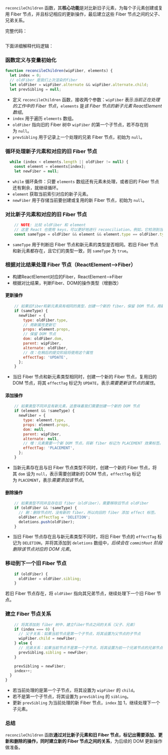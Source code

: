 `reconcileChildren` 函数，其**核心功能**是对比新旧子元素，为每个子元素创建或复用 Fiber 节点，并且标记相应的更新操作，最后建立这些 Fiber 节点之间的父子、兄弟关系。

完整代码：

```js

```


下面详细解释代码逻辑：

### 函数定义与变量初始化

```javascript
function reconcileChildren(wipFiber, elements) {
  let index = 0;
  // oldFiber 是我们上次渲染的fiber
  let oldFiber = wipFiber.alternate && wipFiber.alternate.child;
  let prevSibling = null;
```

- 定义 `reconcileChildren` 函数，接收两个参数：`wipFiber` 表示*当前正在处理的工作中的 Fiber 节点*，`elements` 是*该 Fiber 节点的新子元素 ReactElement 数组*。
- `index` 用于遍历 `elements` 数组。
- `oldFiber` 指向旧的 Fiber 树中 `wipFiber` 的第一个子节点，若不存在则为 `null`。
- `prevSibling` 用于记录上一个处理的兄弟 Fiber 节点，初始为 `null`。

### 循环处理新子元素和对应的旧 Fiber 节点

```javascript
  while (index < elements.length || oldFiber != null) {
    const element = elements[index];
    let newFiber = null;
```

- `while` 循环条件：只要 `elements` 数组还有元素未处理，或者旧的 Fiber 节点还有剩余，就继续循环。
- `element` 获取当前索引对应的新子元素。
- `newFiber` 用于存储当前要创建或复用的新 Fiber 节点，初始为 `null`。

### 对比新子元素和对应的旧 Fiber 节点

```javascript
    // NOTE: 比较 oldFiber 和 element
    // 这里 React 也使用 keys，可以更好地进行 reconciliation。例如，它检测到当子元素在元素数组中位置变化时。
    const sameType = oldFiber && element && element.type == oldFiber.type;
```

- `sameType` 用于判断旧 Fiber 节点和新元素的类型是否相同。若旧 Fiber 节点和新元素都存在，且它们的类型一致，则 `sameType` 为 `true`。

### 根据对比结果处理 Fiber 节点（ReactElement-->Fiber）
- 构建ReactElement对应的Fiber，ReactElement-->Fiber
- 根据对比结果，判断Fiber、DOM的操作类型（增删改）

#### 更新操作

```javascript
    // 如果旧fiber和新元素具有相同的类型，创建一个新的 fiber，保留 DOM 节点，用新属性更新它
    if (sameType) {
      newFiber = {
        type: oldFiber.type,
        // 用新属性更新它
        props: element.props,
        // 保留 DOM 节点
        dom: oldFiber.dom,
        parent: wipFiber,
        alternate: oldFiber,
        // 改：在稍后的提交阶段将使用这个属性
        effectTag: 'UPDATE',
      };
    }
```

- 当旧 Fiber 节点和新元素类型相同时，创建一个新的 Fiber 节点，复用旧的 DOM 节点，将其 `effectTag` 标记为 `UPDATE`，表示*需要更新该节点的属性*。

#### 添加操作

```javascript
    // 如果类型不同并且有新元素，这意味着我们需要创建一个新的 DOM 节点
    if (element && !sameType) {
      newFiber = {
        type: element.type,
        props: element.props,
        dom: null,
        parent: wipFiber,
        alternate: null,
        // 增：元素需要一个新 DOM 节点，将新 fiber 标记为 PLACEMENT 效果标签。
        effectTag: 'PLACEMENT',
      };
    }
```

- 当新元素存在且与旧 Fiber 节点类型不同时，创建一个新的 Fiber 节点，将其 `dom` 设为 `null`，表示需要创建新的 DOM 节点，`effectTag` 标记为 `PLACEMENT`，表示*需要添加该节点*。

#### 删除操作

```javascript
    // 如果类型不同并且存在旧 fiber（oldFiber），需要移除旧节点 oldFiber
    if (oldFiber && !sameType) {
      // 删：删除节点时，没有新的 fiber，所以向旧的 fiber 添加 effect 标签。
      oldFiber.effectTag = 'DELETION';
      deletions.push(oldFiber);
    }
```

- 当旧 Fiber 节点存在且与新元素类型不同时，将旧 Fiber 节点的 `effectTag` 标记为 `DELETION`，并将其添加到 `deletions` 数组中，*后续会在 `commitRoot` 阶段删除该节点对应的 DOM 元素*。

### 移动到下一个旧 Fiber 节点

```javascript
    if (oldFiber) {
      oldFiber = oldFiber.sibling;
    }
```

若旧 Fiber 节点存在，将 `oldFiber` 指向其兄弟节点，继续处理下一个旧 Fiber 节点。

### 建立 Fiber 节点关系

```javascript
    // 将其添加到 fiber 树中，建立fiber节点之间的关系（父子、兄弟）
    if (index === 0) {
      // 父子关系：如果当前节点是第一个子节点，将其设置为父节点的子节点
      wipFiber.child = newFiber;
    } else {
      // 兄弟关系：如果当前节点不是第一个子节点，将其设置为前一个兄弟节点的兄弟节点
      prevSibling.sibling = newFiber;
    }

    prevSibling = newFiber;
    index++;
  }
}
```

- 若当前处理的是第一个子节点，将其设置为 `wipFiber` 的 `child`。
- 若不是第一个子节点，将其设置为 `prevSibling` 的 `sibling`。
- 更新 `prevSibling` 为当前处理的新 Fiber 节点，`index` 加 1，继续处理下一个子元素。

### 总结

`reconcileChildren` 函数**通过对比新子元素和旧 Fiber 节点，标记出需要添加、更新和删除的操作，同时建立新的 Fiber 节点之间的关系**，为后续的 DOM 更新操作做准备。